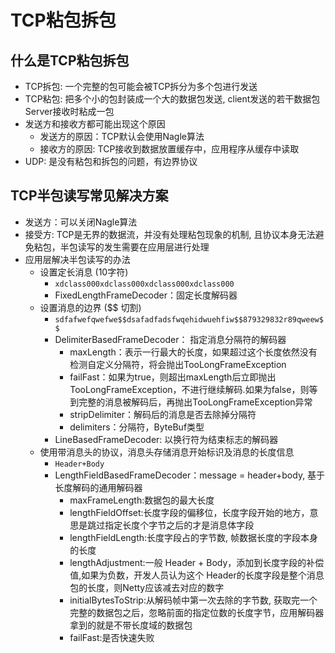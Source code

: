TCP粘包拆包
===

## 什么是TCP粘包拆包
* TCP拆包: 一个完整的包可能会被TCP拆分为多个包进行发送
* TCP粘包: 把多个小的包封装成一个大的数据包发送, client发送的若干数据包 Server接收时粘成一包  
* 发送方和接收方都可能出现这个原因   
    * 发送方的原因：TCP默认会使用Nagle算法     
    * 接收方的原因: TCP接收到数据放置缓存中，应用程序从缓存中读取 
* UDP: 是没有粘包和拆包的问题，有边界协议
## TCP半包读写常见解决方案
* 发送方：可以关闭Nagle算法
* 接受方: TCP是无界的数据流，并没有处理粘包现象的机制, 且协议本身无法避免粘包，半包读写的发生需要在应用层进行处理
* 应用层解决半包读写的办法
    * 设置定长消息 (10字符)
        * `xdclass000xdclass000xdclass000xdclass000`   
        * FixedLengthFrameDecoder：固定长度解码器             
    * 设置消息的边界 ($$ 切割)
        * `sdfafwefqwefwe$$dsafadfadsfwqehidwuehfiw$$879329832r89qweew$$`
        * DelimiterBasedFrameDecoder： 指定消息分隔符的解码器
            * maxLength：表示一行最大的长度，如果超过这个长度依然没有检测自定义分隔符，将会抛出TooLongFrameException
            * failFast：如果为true，则超出maxLength后立即抛出TooLongFrameException，不进行继续解码.如果为false，则等到完整的消息被解码后，再抛出TooLongFrameException异常
            * stripDelimiter：解码后的消息是否去除掉分隔符
            * delimiters：分隔符，ByteBuf类型
        * LineBasedFrameDecoder: 以换行符为结束标志的解码器 
    * 使用带消息头的协议，消息头存储消息开始标识及消息的长度信息
        * `Header+Body`
        * LengthFieldBasedFrameDecoder：message = header+body, 基于长度解码的通用解码器
            * maxFrameLength:数据包的最大长度
            * lengthFieldOffset:长度字段的偏移位，长度字段开始的地方，意思是跳过指定长度个字节之后的才是消息体字段
            * lengthFieldLength:长度字段占的字节数, 帧数据长度的字段本身的长度
            * lengthAdjustment:一般 Header + Body，添加到长度字段的补偿值,如果为负数，开发人员认为这个 Header的长度字段是整个消息包的长度，则Netty应该减去对应的数字
            * initialBytesToStrip:从解码帧中第一次去除的字节数, 获取完一个完整的数据包之后，忽略前面的指定位数的长度字节，应用解码器拿到的就是不带长度域的数据包
            * failFast:是否快速失败
